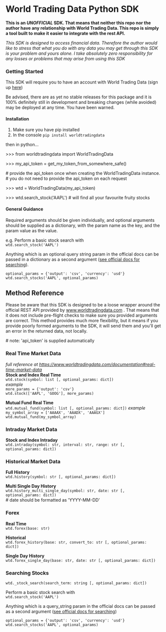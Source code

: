 # World Trading Data Python SDK

**This is an _UNOFFICIAL_ SDK. That means that neither this repo nor the author have any 
relationship with World Trading Data. This repo is simply a tool built to make it easier to 
integrate with the rest API.**

_This SDK is designed to access financial data. Therefore the author would like to stress that 
what you do with any data you may get through this SDK is your problem and yours alone. I take 
absolutely zero responsibility for any losses or problems that may arise from using this SDK_

### Getting Started

This SDK will require you to have an account with World Trading Data (sign up 
[here](https://www.worldtradingdata.com))

Be advised, there are as yet no stable releases for this package and it is 
100% definitely still in development and breaking changes (while avoided) may be deployed 
at any time. You have been warned.

#### Installation
1.  Make sure you have pip installed
2.  In the console `pip install worldtradingdata`


then in python...

\>>> from worldtradingdata import WorldTradingData

\>>> my_api_token = get_my_token_from_somewhere_safe()

\# provide the api_token once when creating the WorldTradingData instance.   
\# you do not need to provide the api_token on each request 

\>>> wtd = WorldTradingData(my_api_token)

\>>> wtd.search_stock('AAPL')
\# will find all your favourite fruity stocks

#### General Guidance
Required arguments should be given individually, and optional arguments should be 
supplied as a dictionary, with the param name as the key, and the param value as the value.

e.g.
Perform a basic stock search with  
`wtd.search_stock('AAPL')`

Anything which is an optional query string param in the official docs can be passed in a dictionary 
as a second argument 
([see official docs for searching](https://www.worldtradingdata.com/documentation#stocks-and-indexes)).

`optional_params = {'output': 'csv', 'currency': 'usd'}`
`wtd.search_stocks('AAPL', optional_params)`



## Method Reference

Please be aware that this SDK is designed to be a loose wrapper around the official REST API 
provided by www.worldtradingdata.com .
That means that it does not include pre-flight checks to make sure you provided arguments are correct. 
This method provides much more flexibility, but it means if you provide poorly formed arguments 
to the SDK, it will send them and you'll get an error in the 
returned data, not locally.

\# note: 'api_token' is supplied automatically

### Real Time Market Data
_full reference at https://www.worldtradingdata.com/documentation#real-time-market-data_  
**Stock and Index Real Time**  
`wtd.stock(symbol: list [, optional_params: dict])`  
_example_  
`more_params = {'output': 'csv'}`  
`wtd.stock(['AAPL', 'GOOG'], more_params)`

**Mutual Fund Real Time**  
`wtd.mutual_fund(symbol: list [, optional_params: dict])`
_example_
`my_symbol_array = ['AAAAX', 'AAADX', 'AAAGX']`  
`wtd.mutual_fund(my_symbol_array)`

### Intraday Market Data
**Stock and Index Intraday**  
`wtd.intraday(symbol: str, interval: str, range: str [, optional_params: dict])`

### Historical Market Data
**Full History**  
`wtd.history(symbol: str [, optional_params: dict])`

**Multi Single Day History**  
`wtd.history_multi_single_day(symbol: str, date: str [, optional_params: dict])`  
\# date should be formatted as 'YYYY-MM-DD'

### Forex
**Real Time**  
`wtd.forex(base: str)`

**Historical**  
`wtd.forex_history(base: str, convert_to: str [, optional_params: dict])`

**Single Day History**  
`wtd.forex_single_day(base: str, date: str [, optional_params: dict])`

### Searching Stocks
`wtd._stock_search(search_term: string [, optional_params: dict])`

Perform a basic stock search with  
`wtd.search_stock('AAPL')`

Anything which is a query_string param in the official docs can be passed as a 
second argument ([see official docs for searching](https://www.worldtradingdata.com/documentation#stocks-and-indexes))

`optional_params = {'output': 'csv', 'currency': 'usd'}`  
`wtd.search_stocks('AAPL', optional_params)`


